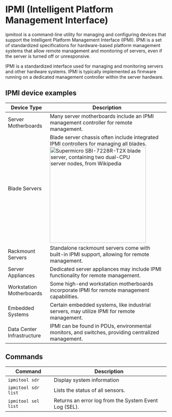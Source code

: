 # IPMI (Intelligent Platform Management Interface)

ipmitool is a command-line utility for managing and configuring devices that support the Intelligent Platform Management Interface (IPMI). IPMI is a set of standardized specifications for hardware-based platform management systems that allow remote management and monitoring of servers, even if the server is turned off or unresponsive.

IPMI is a standardized interface used for managing and monitoring servers and other hardware systems. IPMI is typically implemented as firmware running on a dedicated management controller within the server hardware. 

## IPMI device examples
| Device Type               | Description                                                                                     |
|---------------------------|-------------------------------------------------------------------------------------------------|
| Server Motherboards       | Many server motherboards include an IPMI management controller for remote management.<br>  |
| Blade Servers             | Blade server chassis often include integrated IPMI controllers for managing all blades.  <img src="https://www.supermicro.com/a_images/products/views/7228R-T2X_node.jpg" alt="Supermicro SBI-7228R-T2X blade server, containing two dual-CPU server nodes, from Wikipedia" width="300">        |
| Rackmount Servers         | Standalone rackmount servers come with built-in IPMI support, allowing for remote management.    |
| Server Appliances         | Dedicated server appliances may include IPMI functionality for remote management.               |
| Workstation Motherboards  | Some high-end workstation motherboards incorporate IPMI for remote management capabilities.     |
| Embedded Systems          | Certain embedded systems, like industrial servers, may utilize IPMI for remote management.       |
| Data Center Infrastructure| IPMI can be found in PDUs, environmental monitors, and switches, providing centralized management.|



## Commands

| Command                 | Description                                    |
|-------------------------|------------------------------------------------|
| `ipmitool sdr`          | Display system information                     |
| `ipmitool sdr list`     | Lists the status of all sensors.               |
| `ipmitool sel list`     | Returns an error log from the System Event Log (SEL). |
